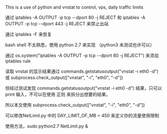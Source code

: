 This is a use of python and vnstat to control, vps, daily traffic limits

通过 iptables -A OUTPUT -p tcp --dport 80  -j REJECT 和 iptables -A OUTPUT -p tcp --dport 443  -j REJECT 来禁止出站

通过 iptables -F 来恢复

bash shell 不太熟悉，使用 python 2.7 来实现 （python3 未测试也许可以）

通过 os.system("iptables -A OUTPUT -p tcp --dport 80  -j REJECT") 来添加 iptables rule

读取 vnstat 的显示结果通过 commands.getstatusoutput("vnstat -i eth0 -d")  或 subprocess.check_output(["vnstat", "-i", "eth0", "-d"])

但经过测试发现 commands.getstatusoutput("vnstat -i eth0 -d") 结果，只可以 print 输入，不可以在使用 正则 来拆分出想要的结果。

所以本文使用 subprocess.check_output(["vnstat", "-i", "eth0", "-d"])

可以修改NetLimit.py 中的 DAY_LIMIT_OF_MB = 450 来定义你的流量使用限制

使用方法，sudo python2.7 NetLimit.py &


